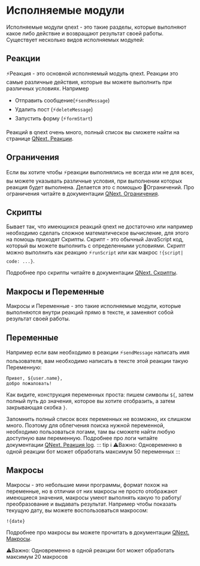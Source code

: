 # Исполняемые модули
Исполняемые модули qnext - это такие разделы, которые выполняют какое либо действие и возвращают результат своей работы. Существует несколько видов исполняемых модулей:
## Реакции

⚡️Реакция - это основной исполняемый модуль qnext. Реакции это самые различные действия, которые вы можете выполнить при различных условиях. Например
* Отправить сообщение(⚡️`sendMessage`)
* Удалить пост (⚡️`deleteMessage`) 
* Запустить форму (⚡️`formStart`)

Реакций в qnext очень много, полный список вы сможете найти на странице [QNext. Реакции](/docs-test/admin/other/reactions). 
## Ограничения

Если вы хотите чтобы ⚡️реакции выполнялись не всегда или не для всех, вы можете указывать различные условия, при выполнении которых реакция будет выполнена. Делается это с помощью 🚧Ограничений. Про ограничения читайте в документации [QNext. Ограничения](/docs-test/ext/restrictions).


## Скрипты

Бывает так, что имеющихся реакций qnext не достаточно или например необходимо сделать сложное математическое вычисление, для этого на помощь приходят Скрипты. Скрипт - это обычный JavaScript код, который вы можете выполнить с определенными условиями. Скрипт можно выполнить как реакцию ⚡️`runScript` или как макрос `!{script| code: ...}`.

Подробнее про скрипты читайте в документации [QNext. Скрипты](/docs-test/ext/script).


## Макросы и Переменные

Макросы и Переменные - это такие исполняемые модули, которые выполняются внутри реакций прямо в тексте, и заменяют собой результат своей работы.
## Переменные

Например если вам необходимо в реакции ⚡️`sendMessage` написать имя пользователя, вам необходимо написать в тексте этой реакции такую Переменную:
```plain 
Привет, ${user.name},
добро пожаловать!
```

Как видите, конструкция переменных проста: пишем символы `${`,  затем полный путь до значения, которое вы хотите отобразить, а затем закрывающая скобка `}`. 

Запомнить полный список всех переменных не возможно, их слишком много. Поэтому для облегчения поиска нужной переменной, необходимо пользоваться логами, там вы сможете найти любую доступную вам переменную. Подробнее про логи читайте документации [QNext. Реакция log](/docs-test/admin/other/reactions/log).
::: tip ℹ️
⚠️Важно: Одновременно в одной реакции бот может обработать максимум 50 переменных
:::
## Макросы

Макросы - это небольшие мини программы, формат похож на переменные, но в отличии от них макросы не просто отображают имеющиеся значения, макросы умеют выполнять какую то работу/преобразование и выдавать результат. Например чтобы показать текущую дату, вы можете воспользоваться макросом:
```plain 
!{date}
```

Подробнее про макросы вы можете прочитать в документации [QNext. Макросы](/docs-test/ext/macros).

⚠️Важно: Одновременно в одной реакции бот может обработать максимум 20 макросов





